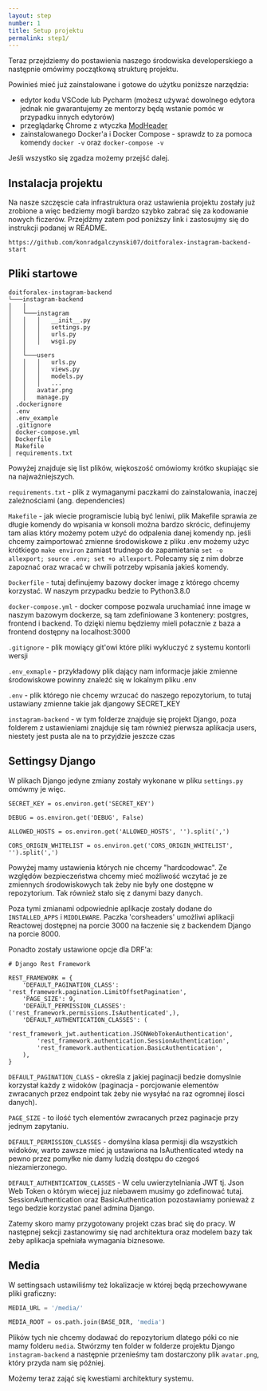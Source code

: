 ```yaml
---
layout: step
number: 1
title: Setup projektu
permalink: step1/
---
```


Teraz przejdziemy do postawienia naszego środowiska developerskiego a następnie omówimy początkową strukturę projektu.

Powinieś mieć już zainstalowane i gotowe do użytku poniższe narzędzia: 

- edytor kodu VSCode lub Pycharm (możesz używać dowolnego edytora jednak nie gwarantujemy ze mentorzy będą wstanie pomóc w przypadku innych edytorów)
- przeglądarkę Chrome z wtyczka [ModHeader](https://chrome.google.com/webstore/detail/modheader/idgpnmonknjnojddfkpgkljpfnnfcklj)
- zainstalowanego Docker'a i Docker Compose - sprawdz to za pomoca komendy `docker -v` oraz `docker-compose -v`

Jeśli wszystko się zgadza możemy przejść dalej. 

## Instalacja projektu

Na nasze szczęscie cała infrastruktura oraz ustawienia projektu zostały już zrobione a więc bedziemy mogli bardzo szybko zabrać się za kodowanie nowych ficzerów. Przejdźmy zatem pod poniższy link i zastosujmy się do instrukcji podanej w README.  

```
https://github.com/konradgalczynski07/doitforalex-instagram-backend-start
```

## Pliki startowe

```
doitforalex-instagram-backend
└───instagram-backend
│   │
│   └───instagram
│   │   │   __init__.py
│   │   │   settings.py
│   │   │   urls.py
│   │   │   wsgi.py
│   │   
│   └───users
│   │   │   urls.py
│   │   │   views.py
│   │   │   models.py
│   │   │   ...
│   │   avatar.png
│   │   manage.py  
│ .dockerignore
│ .env  
│ .env_example  
│ .gitignore  
│ docker-compose.yml
│ Dockerfile  
│ Makefile  
│ requirements.txt  
```

Powyżej znajduje się list plików, więkoszość omówiomy krótko skupiając sie na najważniejszych.

`requirements.txt` - plik z wymaganymi paczkami do zainstalowania, inaczej zależnościami (ang. dependencies)

`Makefile` - jak wiecie programiscie lubią być leniwi, plik Makefile sprawia ze długie komendy do wpisania w konsoli można bardzo skrócic, definujemy tam alias który możemy potem użyć do odpalenia danej komendy np. jeśli chcemy zaimportować zmienne środowiskowe z pliku .env możemy użyc krótkiego `make environ` zamiast trudnego do zapamietania `set -o allexport; source .env; set +o allexport`. Polecamy się z nim dobrze zapoznać oraz wracać w chwili potrzeby wpisania jakieś komendy.

`Dockerfile` - tutaj definujemy bazowy docker image z którego chcemy korzystać. W naszym przypadku bedzie to Python3.8.0

`docker-compose.yml` - docker compose pozwala uruchamiać inne image w naszym bazowym dockerze, są tam zdefiniowane 3 kontenery: postgres, frontend i backend. To dzięki niemu będziemy mieli połacznie z baza a frontend dostępny na localhost:3000  

`.gitignore` - plik mowiący git'owi które pliki wykluczyć z systemu kontorli wersji

`.env_exmaple` - przykładowy plik dający nam informacje jakie zmienne środowiskowe powinny znaleźć się w lokalnym pliku .env

`.env` - plik którego nie chcemy wrzucać do naszego repozytorium, to tutaj ustawiany zmienne takie jak djangowy SECRET_KEY

`instagram-backend` - w tym folderze znajduje się projekt Django, poza folderem z ustawieniami znajduje się tam również pierwsza aplikacja users, niestety jest pusta ale na to przyjdzie jeszcze czas

## Settingsy Django

W plikach Django jedyne zmiany zostały wykonane w pliku `settings.py` omówmy je więc. 

```
SECRET_KEY = os.environ.get('SECRET_KEY')

DEBUG = os.environ.get('DEBUG', False)

ALLOWED_HOSTS = os.environ.get('ALLOWED_HOSTS', '').split(',')

CORS_ORIGIN_WHITELIST = os.environ.get('CORS_ORIGIN_WHITELIST', '').split(',')
```

Powyżej mamy ustawienia których nie chcemy "hardcodowac". Ze względów bezpieczeństwa chcemy mieć możliwość wczytać je ze zmiennych środowiskowych tak żeby nie były one dostępne w repozytorium. Tak również stało się z danymi bazy danych.

Poza tymi zmianami odpowiednie aplikacje zostały dodane do `INSTALLED_APPS` i `MIDDLEWARE`. Paczka 'corsheaders' umożliwi aplikacji Reactowej dostępnej na porcie 3000 na łaczenie się z backendem Django na porcie 8000.

Ponadto zostały ustawione opcje dla DRF'a:

```
# Django Rest Framework

REST_FRAMEWORK = {
    'DEFAULT_PAGINATION_CLASS': 'rest_framework.pagination.LimitOffsetPagination',
    'PAGE_SIZE': 9,
    'DEFAULT_PERMISSION_CLASSES': ('rest_framework.permissions.IsAuthenticated',),
    'DEFAULT_AUTHENTICATION_CLASSES': (
        'rest_framework_jwt.authentication.JSONWebTokenAuthentication',
        'rest_framework.authentication.SessionAuthentication',
        'rest_framework.authentication.BasicAuthentication',
    ),
}
```

`DEFAULT_PAGINATION_CLASS` - określa z jakiej paginacji bedzie domyslnie korzystał każdy z widoków (paginacja - porcjowanie elementów zwracanych przez endpoint tak żeby nie wysyłać na raz ogromnej ilosci danych). 

`PAGE_SIZE` - to ilość tych elementów zwracanych przez paginacje przy jednym zapytaniu.

`DEFAULT_PERMISSION_CLASSES` - domyślna klasa permisji dla wszystkich widoków, warto zawsze mieć ją ustawiona na IsAuthenticated wtedy na pewno przez pomyłke nie damy ludzią dostępu do czegoś niezamierzonego. 

`DEFAULT_AUTHENTICATION_CLASSES` - W celu uwierzytelniania JWT tj. Json Web Token o którym wiecej juz niebawem musimy go zdefinować tutaj. SessionAuthentication oraz BasicAuthentication pozostawiamy ponieważ z tego bedzie korzystać panel admina Django. 

Zatemy skoro mamy przygotowany projekt czas brać się do pracy. W następnej sekcji zastanowimy się nad architektura oraz modelem bazy tak żeby aplikacja spełniała wymagania biznesowe.

## Media 

W settingsach ustawiliśmy też lokalizacje w której będą przechowywane pliki graficzny:

```python
MEDIA_URL = '/media/'

MEDIA_ROOT = os.path.join(BASE_DIR, 'media')
```

Plików tych nie chcemy dodawać do repozytorium dlatego póki co nie mamy folderu `media`. Stwórzmy ten folder w folderze projektu Django `instagram-backend` a następnie przenieśmy tam dostarczony plik `avatar.png`, który przyda nam się później.

Możemy teraz zająć się kwestiami architektury systemu.